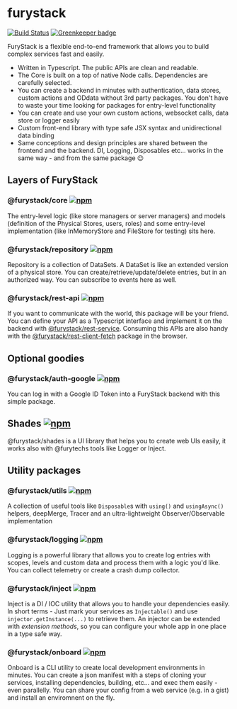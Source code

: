 # furystack

[![Build Status](https://dev.azure.com/furystack/FuryStack/_apis/build/status/furystack.furystack?branchName=master)](https://dev.azure.com/furystack/FuryStack/_build/latest?definitionId=1&branchName=master) [![Greenkeeper badge](https://badges.greenkeeper.io/furystack/furystack.svg)](https://greenkeeper.io/)

FuryStack is a flexible end-to-end framework that allows you to build complex services fast and easily.

- Written in Typescript. The public APIs are clean and readable.
- The Core is built on a top of native Node calls. Dependencies are carefully selected.
- You can create a backend in minutes with authentication, data stores, custom actions and ODdata without 3rd party packages. You don't have to waste your time looking for packages for entry-level functionality
- You can create and use your own custom actions, websocket calls, data store or logger easily
- Custom front-end library with type safe JSX syntax and unidirectional data binding
- Same conceptions and design principles are shared between the frontend and the backend. DI, Logging, Disposables etc... works in the same way - and from the same package 😉

## Layers of FuryStack

### @furystack/core [![npm](https://img.shields.io/npm/v/@furystack/core.svg?maxAge=3600)](https://www.npmjs.com/package/@furystack/core)

The entry-level logic (like store managers or server managers) and models (definition of the Physical Stores, users, roles) and some entry-level implementation (like InMemoryStore and FileStore for testing) sits here.

### @furystack/repository [![npm](https://img.shields.io/npm/v/@furystack/repository.svg?maxAge=3600)](https://www.npmjs.com/package/@furystack/repository)

Repository is a collection of DataSets. A DataSet is like an extended version of a physical store. You can create/retrieve/update/delete entries, but in an authorized way. You can subscribe to events here as well.

### @furystack/rest-api [![npm](https://img.shields.io/npm/v/@furystack/rest-api.svg?maxAge=3600)](https://www.npmjs.com/package/@furystack/rest-api)

If you want to communicate with the world, this package will be your friend. You can define your API as a Typescript interface and implement it on the backend with [@furystack/rest-service](https://www.npmjs.com/package/@furystack/rest-service). Consuming this APIs are also handy with the [@furystack/rest-client-fetch](https://www.npmjs.com/package/@furystack/rest-client-fetch) package in the browser.

## Optional goodies

### @furystack/auth-google [![npm](https://img.shields.io/npm/v/@furystack/auth-google.svg?maxAge=3600)](https://www.npmjs.com/package/@furystack/auth-google)

You can log in with a Google ID Token into a FuryStack backend with this simple package.

## Shades [![npm](https://img.shields.io/npm/v/@furystack/shades.svg?maxAge=3600)](https://www.npmjs.com/package/@furystack/shades)

@furystack/shades is a UI library that helps you to create web UIs easily, it works also with @furytechs tools like Logger or Inject.

## Utility packages

### @furystack/utils [![npm](https://img.shields.io/npm/v/@furystack/utils.svg?maxAge=3600)](https://www.npmjs.com/package/@furystack/utils)

A collection of useful tools like `Disposable`s with `using()` and `usingAsync()` helpers, deepMerge, Tracer and an ultra-lightweight Observer/Observable implementation

### @furystack/logging [![npm](https://img.shields.io/npm/v/@furystack/logging.svg?maxAge=3600)](https://www.npmjs.com/package/@furystack/logging)

Logging is a powerful library that allows you to create log entries with scopes, levels and custom data and process them with a logic you'd like. You can collect telemetry or create a crash dump collector.

### @furystack/inject [![npm](https://img.shields.io/npm/v/@furystack/inject.svg?maxAge=3600)](https://www.npmjs.com/package/@furystack/inject)

Inject is a DI / IOC utility that allows you to handle your dependencies easily. In short terms - Just mark your services as `Injectable()` and use `injector.getInstance(...)` to retrieve them.
An injector can be extended with _extension methods_, so you can configure your whole app in one place in a type safe way.

### @furystack/onboard [![npm](https://img.shields.io/npm/v/@furystack/onboard.svg?maxAge=3600)](https://www.npmjs.com/package/@furystack/onboard)

Onboard is a CLI utility to create local development environments in minutes. You can create a json manifest with a steps of cloning your services, installing dependencies, building, etc... and exec them easily - even parallelly. You can share your config from a web service (e.g. in a gist) and install an enviromnent on the fly.
